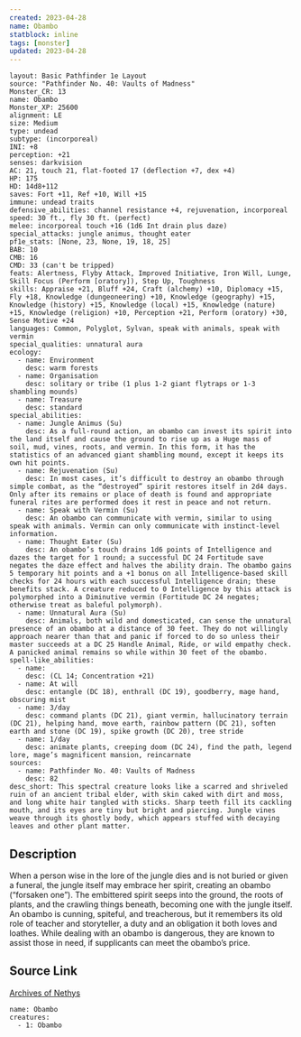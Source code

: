 ```yaml
---
created: 2023-04-28
name: Obambo
statblock: inline
tags: [monster]
updated: 2023-04-28
---
```

```statblock
layout: Basic Pathfinder 1e Layout
source: "Pathfinder No. 40: Vaults of Madness"
Monster_CR: 13
name: Obambo
Monster_XP: 25600
alignment: LE
size: Medium
type: undead
subtype: (incorporeal)
INI: +8
perception: +21
senses: darkvision
AC: 21, touch 21, flat-footed 17 (deflection +7, dex +4)
HP: 175
HD: 14d8+112
saves: Fort +11, Ref +10, Will +15
immune: undead traits
defensive_abilities: channel resistance +4, rejuvenation, incorporeal
speed: 30 ft., fly 30 ft. (perfect)
melee: incorporeal touch +16 (1d6 Int drain plus daze)
special_attacks: jungle animus, thought eater
pf1e_stats: [None, 23, None, 19, 18, 25]
BAB: 10
CMB: 16
CMD: 33 (can't be tripped)
feats: Alertness, Flyby Attack, Improved Initiative, Iron Will, Lunge, Skill Focus (Perform [oratory]), Step Up, Toughness
skills: Appraise +21, Bluff +24, Craft (alchemy) +10, Diplomacy +15, Fly +18, Knowledge (dungeoneering) +10, Knowledge (geography) +15, Knowledge (history) +15, Knowledge (local) +15, Knowledge (nature) +15, Knowledge (religion) +10, Perception +21, Perform (oratory) +30, Sense Motive +24
languages: Common, Polyglot, Sylvan, speak with animals, speak with vermin
special_qualities: unnatural aura
ecology:
  - name: Environment
    desc: warm forests
  - name: Organisation
    desc: solitary or tribe (1 plus 1-2 giant flytraps or 1-3 shambling mounds)
  - name: Treasure
    desc: standard
special_abilities:
  - name: Jungle Animus (Su)
    desc: As a full-round action, an obambo can invest its spirit into the land itself and cause the ground to rise up as a Huge mass of soil, mud, vines, roots, and vermin. In this form, it has the statistics of an advanced giant shambling mound, except it keeps its own hit points.
  - name: Rejuvenation (Su)
    desc: In most cases, it’s difficult to destroy an obambo through simple combat, as the “destroyed” spirit restores itself in 2d4 days. Only after its remains or place of death is found and appropriate funeral rites are performed does it rest in peace and not return.
  - name: Speak with Vermin (Su)
    desc: An obambo can communicate with vermin, similar to using speak with animals. Vermin can only communicate with instinct-level information.
  - name: Thought Eater (Su)
    desc: An obambo’s touch drains 1d6 points of Intelligence and dazes the target for 1 round; a successful DC 24 Fortitude save negates the daze effect and halves the ability drain. The obambo gains 5 temporary hit points and a +1 bonus on all Intelligence-based skill checks for 24 hours with each successful Intelligence drain; these benefits stack. A creature reduced to 0 Intelligence by this attack is polymorphed into a Diminutive vermin (Fortitude DC 24 negates; otherwise treat as baleful polymorph).
  - name: Unnatural Aura (Su)
    desc: Animals, both wild and domesticated, can sense the unnatural presence of an obambo at a distance of 30 feet. They do not willingly approach nearer than that and panic if forced to do so unless their master succeeds at a DC 25 Handle Animal, Ride, or wild empathy check. A panicked animal remains so while within 30 feet of the obambo.
spell-like_abilities:
  - name:
    desc: (CL 14; Concentration +21)
  - name: At will
    desc: entangle (DC 18), enthrall (DC 19), goodberry, mage hand, obscuring mist
  - name: 3/day
    desc: command plants (DC 21), giant vermin, hallucinatory terrain (DC 21), helping hand, move earth, rainbow pattern (DC 21), soften earth and stone (DC 19), spike growth (DC 20), tree stride
  - name: 1/day
    desc: animate plants, creeping doom (DC 24), find the path, legend lore, mage’s magnificent mansion, reincarnate
sources:
  - name: Pathfinder No. 40: Vaults of Madness
    desc: 82
desc_short: This spectral creature looks like a scarred and shriveled ruin of an ancient tribal elder, with skin caked with dirt and moss, and long white hair tangled with sticks. Sharp teeth fill its cackling mouth, and its eyes are tiny but bright and piercing. Jungle vines weave through its ghostly body, which appears stuffed with decaying leaves and other plant matter.
```
## Description
When a person wise in the lore of the jungle dies and is not buried or given a funeral, the jungle itself may embrace her spirit, creating an obambo (“forsaken one”). The embittered spirit seeps into the ground, the roots of plants, and the crawling things beneath, becoming one with the jungle itself. An obambo is cunning, spiteful, and treacherous, but it remembers its old role of teacher and storyteller, a duty and an obligation it both loves and loathes. While dealing with an obambo is dangerous, they are known to assist those in need, if supplicants can meet the obambo’s price.
## Source Link
[Archives of Nethys](https://aonprd.com/MonsterDisplay.aspx?ItemName=Obambo)
```encounter-table
name: Obambo
creatures:
  - 1: Obambo
```
